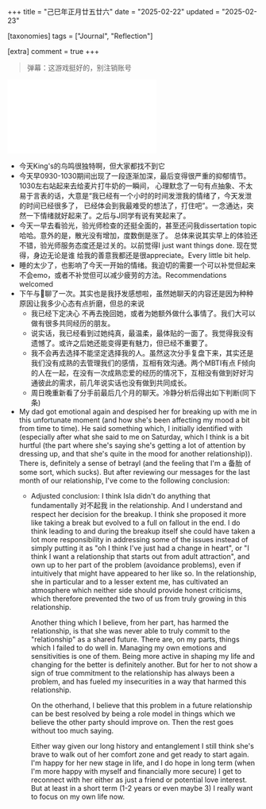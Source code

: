 +++
title = "己巳年正月廿五廿六"
date = "2025-02-22"
updated = "2025-02-23"

[taxonomies]
tags = ["Journal", "Reflection"]

[extra]
comment = true
+++

> 弹幕：这游戏挺好的，别注销账号

<iframe src="//player.bilibili.com/player.html?isOutside=true&aid=114036465206532&bvid=BV1aUApeJEw6&cid=28491383547&p=1" scrolling="no" border="0" frameborder="no" framespacing="0" allowfullscreen="true"></iframe>

- 今天King's的鸟鸣很独特啊，但大家都找不到它
- 今天早0930-1030期间出现了一段逐渐加深，最后变得很严重的抑郁情节。1030左右站起来去给麦片打牛奶的一瞬间，
    心理默念了一句有点抽象、不太易于言表的话，大意是“我已经有一个小时的时间发泄我的情绪了，今天发泄的时间已经很多了，
    已经体会到我最难受的想法了，打住吧”。一念通达，突然一下情绪就好起来了。之后与J同学有说有笑起来了。
- 今天一早去看验光，验光师检查的还挺全面的，甚至还问我dissertation topic哈哈。意外的是，散光没有增加，度数倒是涨了。
    总体来说其实早上的体验还不错，验光师服务态度还是过关的。以前觉得I just want things done. 现在觉得，身边无论是谁
    给我的善意我都还是很appreciate。Every little bit help.
- 睡的太少了，也影响了今天一开始的情绪。我迫切的需要一个可以补觉但起来不会emo，或者不补觉但可以减少疲劳的方法。Recommendations
welcomed
- 下午与🐷聊了一次。其实也是我抒发感想啦，虽然她聊天的内容还是因为种种原因让我多少心态有点折磨，但总的来说
    - 我已经下定决心 不再去挽回她，或者为她额外做什么事情了。我们大可以做有很多共同经历的朋友。
    - 说实话，我已经看到过她纯真，最温柔，最体贴的一面了。我觉得我没有遗憾了。或许之后她还能变得更有魅力，但已经不重要了。
    - 我不会再去选择不能坚定选择我的人。虽然这次分手复盘下来，其实还是我们没有成熟的去管理我们的感情，互相有效沟通。两个MBTI有点
        F倾向的人在一起，在没有一次成熟恋爱的经历的情况下，互相没有做到好好沟通彼此的需求，前几年说实话也没有做到共同成长。
    - 周日晚重新看了分手前最后几个月的聊天。冷静分析后得出如下判断(同下条)
- My dad got emotional again and despised her for breaking up with me in this
    unfortunate moment (and how she's been affecting my mood a bit from time to
    time). He said something which, I initially identified with (especially after
    what she said to me on Saturday, which I think is a bit hurtful (the part where
    she's saying she's getting a lot of attention by dressing up, and that she's
    quite in the mood for another relationship)). There is, definitely a sense of
    betrayl (and the feeling that I'm a 备胎 of some sort, which sucks). But after
    reviewing our messages for the last month of our relationship, I've come to the
    following conclusion: 
    - Adjusted conclusion: I think Isla didn't do anything that fundamentally
       对不起我 in the relationship. And I understand and respect her decision for the
       breakup. I think she proposed it more like taking a break but evolved to a full
       on fallout in the end. I do think leading to and during the breakup itself she
       could have taken a lot more responsibility in addressing some of the issues
       instead of simply putting it as "oh I think I've just had a change in heart",
       or "I think I want a relationship that starts out from adult attraction",
       and own up to her part of the problem (avoidance problems), even if
       intuitively that might have appeared to her like so. In the relationship,
       she in particular and to a lesser extent me, has cultivated an atmosphere
       which neither side should provide honest criticisms, which therefore prevented
       the two of us from truly growing in this relationship.

       Another thing which I believe, from her part, has harmed the relationship, is
       that she was never able to truly commit to the "relationship" as a shared future.
       There are, on my parts, things which I failed to do well in. Managing my own
       emotions and sensitivities is one of them. Being more active in shaping my
       life and changing for the better is definitely another. But for her to not
       show a sign of true commitment to the relationship has always been a problem,
       and has fueled my insecurities in a way that harmed this relationship.

       On the otherhand, I believe that this problem in a future relationship
       can be best resolved by being a role model in things which we believe
       the other party should improve on. Then the rest goes without too much saying.

       Either way given our long history and entanglement I still think she's brave
       to walk out of her comfort zone and get ready to start again. I'm happy for her
       new stage in life, and I do hope in long term (when I'm more happy with myself
       and financially more secure) I get to reconnect with her either as just a
       friend or potential love interest. But at least in a short term (1-2 years or
       even maybe 3) I really want to focus on my own life now.
